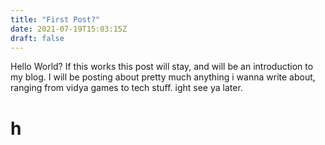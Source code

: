 ```yaml
---
title: "First Post?"
date: 2021-07-19T15:03:15Z
draft: false
---
```


Hello World? If this works this post will stay, and will be an introduction to my blog.
I will be posting about pretty much anything i wanna write about, ranging from vidya games to tech stuff.
ight see ya later.

# h